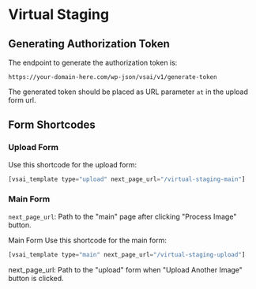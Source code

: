 # Virtual Staging

## Generating Authorization Token

The endpoint to generate the authorization token is:

```plaintext
https://your-domain-here.com/wp-json/vsai/v1/generate-token
```

The generated token should be placed as URL parameter `at` in the upload form url.

## Form Shortcodes

### Upload Form

Use this shortcode for the upload form:

```php
[vsai_template type="upload" next_page_url="/virtual-staging-main"]
```

### Main Form

`next_page_url`: Path to the "main" page after clicking "Process Image" button.

Main Form
Use this shortcode for the main form:

```php
[vsai_template type="main" next_page_url="/virtual-staging-upload"]
```

next_page_url: Path to the "upload" form when "Upload Another Image" button is clicked.
